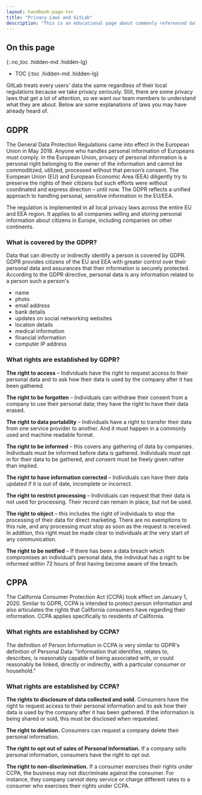 ```yaml
---
layout: handbook-page-toc
title: "Privacy Laws and GitLab"
description: "This is an educational page about commonly referenced data privacy laws"
---
```


## On this page
{:.no_toc .hidden-md .hidden-lg}

- TOC
{:toc .hidden-md .hidden-lg}

GitLab treats every users' data the same regardless of their local regulations because we take privacy seriously. Still, there are some privacy laws that get a lot of attention, so we want our team members to understand what they are about. Below are some explanations of laws you may have already heard of.

## GDPR

The General Data Protection Regulations came into effect in the European Union in May 2018.  Anyone who handles personal information of Europeans must comply.  In the European Union, privacy of personal information is a personal right belonging to the owner of the information and cannot be commoditized, utilized, processed without that person’s consent.  The European Union (EU) and European Economic Area (EEA) diligently try to preserve the rights of their citizens but such efforts were without coordinated and express direction – until now.  The GDPR reflects a unified approach to handling personal, sensitive information in the EU/EEA.

The regulation is implemented in all local privacy laws across the entire EU and EEA region. It applies to all companies selling and storing personal information about citizens in Europe, including companies on other continents.

### What is covered by the GDPR?
Data that can directly or indirectly identify a person is covered by GDPR. GDPR provides citizens of the EU and EEA with greater control over their personal data and assurances that their information is securely protected. According to the GDPR directive, personal data is any information related to a person such a person's
* name 
* photo
* email address
* bank details
* updates on social networking websites
* location details
* medical information
* financial information
* computer IP address

### What rights are established by GDPR? 

**The right to access** – Individuals have the right to request access to their personal data and to ask how their data is used by the company after it has been gathered. 

**The right to be forgotten** – Individuals can withdraw their consent from a company to use their personal data; they have the right to have their data erased.

**The right to data portability** – Individuals have a right to transfer their data from one service provider to another. And it must happen in a commonly used and machine readable format.

**The right to be informed** – this covers any gathering of data by companies.  Individuals must be informed before data is gathered. Individuals must opt in for their data to be gathered, and consent must be freely given rather than implied. 

**The right to have information corrected** – Individuals can have their data updated if it is out of date, incomplete or incorrect. 

**The right to restrict processing** – Individuals can request that their data is not used for processing. Their record can remain in place, but not be used. 

**The right to object** – this includes the right of individuals to stop the processing of their data for direct marketing. There are no exemptions to this rule, and any processing must stop as soon as the request is received. In addition, this right must be made clear to individuals at the very start of any communication.

**The right to be notified** – If there has been a data breach which compromises an individual’s personal data, the individual has a right to be informed within 72 hours of first having become aware of the breach. 

## CPPA
The California Consumer Protection Act (CCPA) took effect on January 1, 2020. Similar to GDPR, CCPA is intended to protect person information and also articulates the rights that California consumers have regarding their information. CCPA applies specifically to residents of California.

### What rights are established by CCPA?
The definition of Person Information in CCPA is very similar to GDPR's definition of Personal Data: "Information that identifies, relates to, describes, is reasonably capable of being associated with, or could reasonably be linked, directly or indirectly, with a particular consumer or household."

### What rights are established by CCPA?
**The rights to disclosure of data collected and sold.** Consumers have the right to request access to their personal information and to ask how their data is used by the company after it has been gathered. If the information is being shared or sold, this must be disclosed when requested.

**The right to deletion.** Consumers can request a company delete their personal information.

**The right to opt out of sales of Personal Information.** If a company sells personal information, consumers have the right to opt out. 

**The right to non-discrimination.** If a consumer exercises their rights under CCPA, the business may not discriminate against the consumer. For instance, they company cannot deny service or charge different rates to a consumer who exercises their rights under CCPA.
